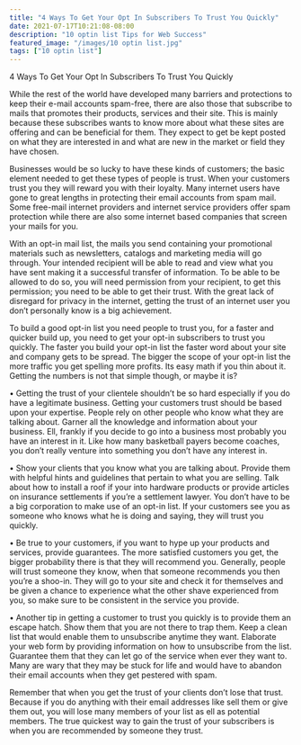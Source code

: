 ```yaml
---
title: "4 Ways To Get Your Opt In Subscribers To Trust You Quickly"
date: 2021-07-17T10:21:08-08:00
description: "10 optin list Tips for Web Success"
featured_image: "/images/10 optin list.jpg"
tags: ["10 optin list"]
---
```


4 Ways To Get Your Opt In Subscribers To Trust You Quickly


While the rest of the world have developed many barriers and protections to keep their e-mail accounts spam-free, there are also those that subscribe to mails that promotes their products, services and their site. This is mainly because these subscribes wants to know more about what these sites are offering and can be beneficial for them. They expect to get be kept posted on what they are interested in and what are new in the market or field they have chosen.

Businesses would be so lucky to have these kinds of customers; the basic element needed to get these types of people is trust. When your customers trust you they will reward you with their loyalty. Many internet users have gone to great lengths in protecting their email accounts from spam mail. Some free-mail internet providers and internet service providers offer spam protection while there are also some internet based companies that screen your mails for you. 

With an opt-in mail list, the mails you send containing your promotional materials such as newsletters, catalogs and marketing media will go through. Your intended recipient will be able to read and view what you have sent making it a successful transfer of information. To be able to be allowed to do so, you will need permission from your recipient, to get this permission; you need to be able to get their trust. With the great lack of disregard for privacy in the internet, getting the trust of an internet user you don’t personally know is a big achievement. 

To build a good opt-in list you need people to trust you, for a faster and quicker build up, you need to get your opt-in subscribers to trust you quickly. The faster you build your opt-in list the faster word about your site and company gets to be spread. The bigger the scope of your opt-in list the more traffic you get spelling more profits. Its easy math if you thin about it. Getting the numbers is not that simple though, or maybe it is? 

•	Getting the trust of your clientele shouldn’t be so hard especially if you do have a legitimate business. Getting your customers trust should be based upon your expertise. People rely on other people who know what they are talking about. Garner all the knowledge and information about your business. Ell, frankly if you decide to go into a business most probably you have an interest in it. Like how many basketball payers become coaches, you don’t really venture into something you don’t have any interest in.

•	Show your clients that you know what you are talking about. Provide them with helpful hints and guidelines that pertain to what you are selling. Talk about how to install a roof if your into hardware products or provide articles on insurance settlements if you’re a settlement lawyer. You don’t have to be a big corporation to make use of an opt-in list. If your customers see you as someone who knows what he is doing and saying, they will trust you quickly.

•	Be true to your customers, if you want to hype up your products and services, provide guarantees. The more satisfied customers you get, the bigger probability there is that they will recommend you. Generally, people will trust someone they know, when that someone recommends you then you’re a shoo-in. They will go to your site and check it for themselves and be given a chance to experience what the other shave experienced from you, so make sure to be consistent in the service you provide.

•	Another tip in getting a customer to trust you quickly is to provide them an escape hatch. Show them that you are not there to trap them. Keep a clean list that would enable them to unsubscribe anytime they want. Elaborate your web form by providing information on how to unsubscribe from the list. Guarantee them that they can let go of the service when ever they want to. Many are wary that they may be stuck for life and would have to abandon their email accounts when they get pestered with spam. 

Remember that when you get the trust of your clients don’t lose that trust. Because if you do anything with their email addresses like sell them or give them out, you will lose many members of your list as ell as potential members. The true quickest way to gain the trust of your subscribers is when you are recommended by someone they trust. 

